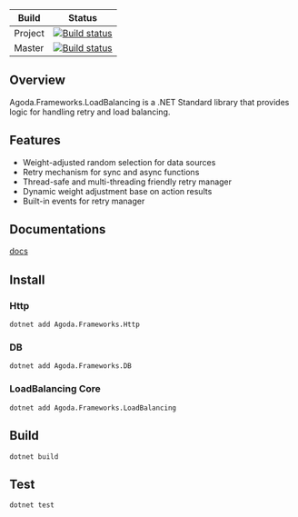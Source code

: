 
| Build | Status |
|--------|--------|
| Project | [![Build status](https://ci.appveyor.com/api/projects/status/l72mp8rhenjc9n42?svg=true)](https://ci.appveyor.com/project/jenol/net-loadbalancing) | 
| Master | [![Build status](https://ci.appveyor.com/api/projects/status/l72mp8rhenjc9n42/branch/master?svg=true)](https://ci.appveyor.com/project/jenol/net-loadbalancing/branch/master) | 

## Overview

Agoda.Frameworks.LoadBalancing is a .NET Standard library that provides logic for handling retry and load balancing.

## Features

- Weight-adjusted random selection for data sources
- Retry mechanism for sync and async functions
- Thread-safe and multi-threading friendly retry manager
- Dynamic weight adjustment base on action results
- Built-in events for retry manager

## Documentations

[docs](./docs)

## Install

### Http

```
dotnet add Agoda.Frameworks.Http
```

### DB

```
dotnet add Agoda.Frameworks.DB
```

### LoadBalancing Core

```
dotnet add Agoda.Frameworks.LoadBalancing
```

## Build

```
dotnet build
```

## Test

```
dotnet test
```

